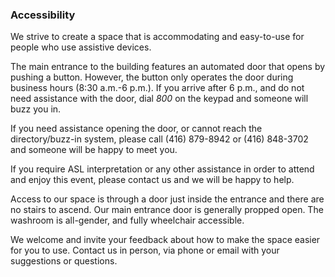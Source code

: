 ### Accessibility

We strive to create a space that is accommodating and easy-to-use for people who use assistive devices.

The main entrance to the building features an automated door that opens by pushing a button. However, the button only operates the door during business hours (8:30 a.m.-6 p.m.). If you arrive after 6 p.m., and do not need assistance with the door, dial _800_ on the keypad and someone will buzz you in.

If you need assistance opening the door, or cannot reach the directory/buzz-in system, please call (416) 879-8942 or (416) 848-3702 and someone will be happy to meet you.

If you require ASL interpretation or any other assistance in order to attend and enjoy this event, please contact us and we will be happy to help.

Access to our space is through a door just inside the entrance and there are no stairs to ascend. Our main entrance door is generally propped open. The washroom is all-gender, and fully wheelchair accessible.

We welcome and invite your feedback about how to make the space easier for you to use. Contact us in person, via phone or email with your suggestions or questions.
